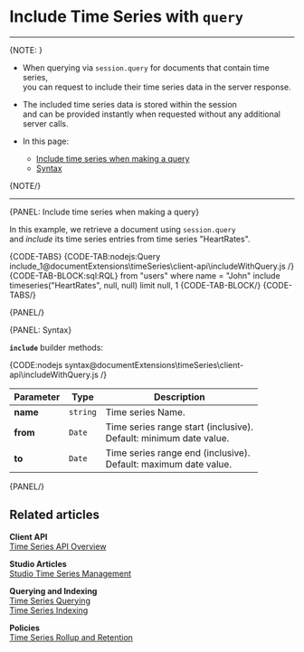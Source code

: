 ﻿# Include Time Series with&nbsp;`query`
---

{NOTE: }

* When querying via `session.query` for documents that contain time series,  
  you can request to include their time series data in the server response.

* The included time series data is stored within the session   
  and can be provided instantly when requested without any additional server calls.

* In this page:  
   * [Include time series when making a query](../../../../../document-extensions/timeseries/client-api/session/include/with-session-query#include-time-series-when-making-a-query)
   * [Syntax](../../../../../document-extensions/timeseries/client-api/session/include/with-session-query#syntax)

{NOTE/}

---

{PANEL: Include time series when making a query}

In this example, we retrieve a document using `session.query`   
and _include_ its time series entries from time series "HeartRates".  

{CODE-TABS}
{CODE-TAB:nodejs:Query include_1@documentExtensions\timeSeries\client-api\includeWithQuery.js /}
{CODE-TAB-BLOCK:sql:RQL}
from "users"
where name = "John" 
include timeseries("HeartRates", null, null)
limit null, 1
{CODE-TAB-BLOCK/}
{CODE-TABS/}

{PANEL/}

{PANEL: Syntax}

**`include`** builder methods:

{CODE:nodejs syntax@documentExtensions\timeSeries\client-api\includeWithQuery.js /}

| Parameter | Type     | Description                                                          |
|-----------|----------|----------------------------------------------------------------------|
| **name**  | `string` | Time series Name.                                                    |
| **from**  | `Date`   | Time series range start (inclusive).<br>Default: minimum date value. |
| **to**    | `Date`   | Time series range end (inclusive).<br>Default: maximum date value.   |

{PANEL/}

## Related articles

**Client API**  
[Time Series API Overview](../../../../../document-extensions/timeseries/client-api/overview)  

**Studio Articles**  
[Studio Time Series Management](../../../../../studio/database/document-extensions/time-series)  

**Querying and Indexing**  
[Time Series Querying](../../../../../document-extensions/timeseries/querying/overview-and-syntax)  
[Time Series Indexing](../../../../../document-extensions/timeseries/indexing)  

**Policies**  
[Time Series Rollup and Retention](../../../../../document-extensions/timeseries/rollup-and-retention)  
